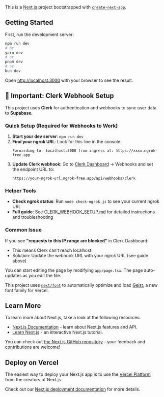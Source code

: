 This is a [Next.js](https://nextjs.org) project bootstrapped with [`create-next-app`](https://nextjs.org/docs/app/api-reference/cli/create-next-app).

## Getting Started

First, run the development server:

```bash
npm run dev
# or
yarn dev
# or
pnpm dev
# or
bun dev
```

Open [http://localhost:3000](http://localhost:3000) with your browser to see the result.

## 🔔 Important: Clerk Webhook Setup

This project uses **Clerk** for authentication and webhooks to sync user data to **Supabase**. 

### Quick Setup (Required for Webhooks to Work)

1. **Start your dev server**: `npm run dev`
2. **Find your ngrok URL**: Look for this line in the console:
   ```
   Forwarding to: localhost:3000 from ingress at: https://xxxx.ngrok-free.app
   ```
3. **Update Clerk webhook**: Go to [Clerk Dashboard](https://dashboard.clerk.com) → Webhooks and set the endpoint URL to:
   ```
   https://your-ngrok-url.ngrok-free.app/api/webhooks/clerk
   ```

### Helper Tools

- **Check ngrok status**: Run `node check-ngrok.js` to see your current ngrok URL
- **Full guide**: See [CLERK_WEBHOOK_SETUP.md](./CLERK_WEBHOOK_SETUP.md) for detailed instructions and troubleshooting

### Common Issue

If you see **"requests to this IP range are blocked"** in Clerk Dashboard:
- This means Clerk can't reach localhost
- Solution: Update the webhook URL with your ngrok URL (see guide above)

You can start editing the page by modifying `app/page.tsx`. The page auto-updates as you edit the file.

This project uses [`next/font`](https://nextjs.org/docs/app/building-your-application/optimizing/fonts) to automatically optimize and load [Geist](https://vercel.com/font), a new font family for Vercel.

## Learn More

To learn more about Next.js, take a look at the following resources:

- [Next.js Documentation](https://nextjs.org/docs) - learn about Next.js features and API.
- [Learn Next.js](https://nextjs.org/learn) - an interactive Next.js tutorial.

You can check out [the Next.js GitHub repository](https://github.com/vercel/next.js) - your feedback and contributions are welcome!

## Deploy on Vercel

The easiest way to deploy your Next.js app is to use the [Vercel Platform](https://vercel.com/new?utm_medium=default-template&filter=next.js&utm_source=create-next-app&utm_campaign=create-next-app-readme) from the creators of Next.js.

Check out our [Next.js deployment documentation](https://nextjs.org/docs/app/building-your-application/deploying) for more details.
